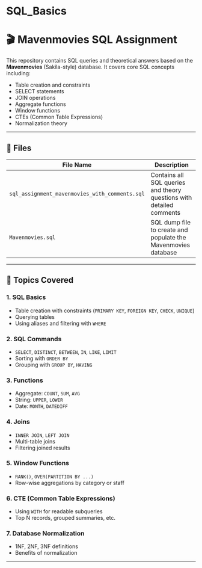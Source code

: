 # SQL_Basics

# 🎬 Mavenmovies SQL Assignment

This repository contains SQL queries and theoretical answers based on the **Mavenmovies** (Sakila-style) database. It covers core SQL concepts including:

- Table creation and constraints
- SELECT statements
- JOIN operations
- Aggregate functions
- Window functions
- CTEs (Common Table Expressions)
- Normalization theory

---

## 📁 Files

| File Name | Description |
|-----------|-------------|
| `sql_assignment_mavenmovies_with_comments.sql` | Contains all SQL queries and theory questions with detailed comments |
| `Mavenmovies.sql` | SQL dump file to create and populate the Mavenmovies database |

---

## 🧠 Topics Covered

### 1. SQL Basics
- Table creation with constraints (`PRIMARY KEY`, `FOREIGN KEY`, `CHECK`, `UNIQUE`)
- Querying tables
- Using aliases and filtering with `WHERE`

### 2. SQL Commands
- `SELECT`, `DISTINCT`, `BETWEEN`, `IN`, `LIKE`, `LIMIT`
- Sorting with `ORDER BY`
- Grouping with `GROUP BY`, `HAVING`

### 3. Functions
- Aggregate: `COUNT`, `SUM`, `AVG`
- String: `UPPER`, `LOWER`
- Date: `MONTH`, `DATEDIFF`

### 4. Joins
- `INNER JOIN`, `LEFT JOIN`
- Multi-table joins
- Filtering joined results

### 5. Window Functions
- `RANK()`, `OVER(PARTITION BY ...)`
- Row-wise aggregations by category or staff

### 6. CTE (Common Table Expressions)
- Using `WITH` for readable subqueries
- Top N records, grouped summaries, etc.

### 7. Database Normalization
- 1NF, 2NF, 3NF definitions
- Benefits of normalization

---
